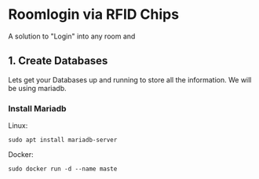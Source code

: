 # Roomlogin via RFID Chips
A solution to "Login" into any room and 

## 1. Create Databases
Lets get your Databases up and running to store all the information.
We will be using mariadb.

### Install Mariadb
Linux:
```
sudo apt install mariadb-server
```
Docker:
```
sudo docker run -d --name maste
